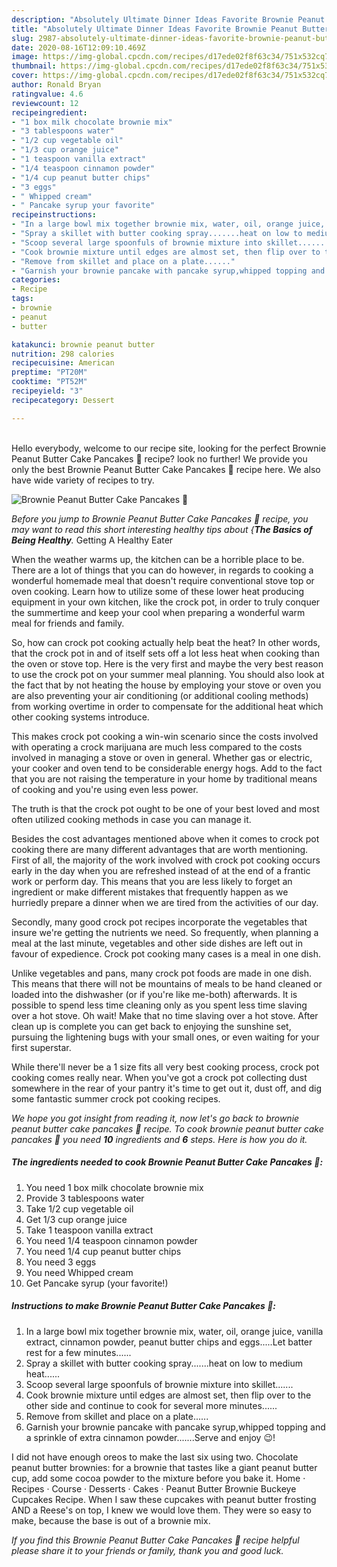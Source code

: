 ```yaml
---
description: "Absolutely Ultimate Dinner Ideas Favorite Brownie Peanut Butter Cake Pancakes 🥞"
title: "Absolutely Ultimate Dinner Ideas Favorite Brownie Peanut Butter Cake Pancakes 🥞"
slug: 2987-absolutely-ultimate-dinner-ideas-favorite-brownie-peanut-butter-cake-pancakes
date: 2020-08-16T12:09:10.469Z
image: https://img-global.cpcdn.com/recipes/d17ede02f8f63c34/751x532cq70/brownie-peanut-butter-cake-pancakes-🥞-recipe-main-photo.jpg
thumbnail: https://img-global.cpcdn.com/recipes/d17ede02f8f63c34/751x532cq70/brownie-peanut-butter-cake-pancakes-🥞-recipe-main-photo.jpg
cover: https://img-global.cpcdn.com/recipes/d17ede02f8f63c34/751x532cq70/brownie-peanut-butter-cake-pancakes-🥞-recipe-main-photo.jpg
author: Ronald Bryan
ratingvalue: 4.6
reviewcount: 12
recipeingredient:
- "1 box milk chocolate brownie mix"
- "3 tablespoons water"
- "1/2 cup vegetable oil"
- "1/3 cup orange juice"
- "1 teaspoon vanilla extract"
- "1/4 teaspoon cinnamon powder"
- "1/4 cup peanut butter chips"
- "3 eggs"
- " Whipped cream"
- " Pancake syrup your favorite"
recipeinstructions:
- "In a large bowl mix together brownie mix, water, oil, orange juice, vanilla extract, cinnamon powder, peanut butter chips and eggs.....Let batter rest for a few minutes......"
- "Spray a skillet with butter cooking spray.......heat on low to medium heat......"
- "Scoop several large spoonfuls of brownie mixture into skillet......."
- "Cook brownie mixture until edges are almost set, then flip over to the other side and continue to cook for several more minutes......"
- "Remove from skillet and place on a plate......"
- "Garnish your brownie pancake with pancake syrup,whipped topping and a sprinkle of extra cinnamon powder.......Serve and enjoy 😉!"
categories:
- Recipe
tags:
- brownie
- peanut
- butter

katakunci: brownie peanut butter 
nutrition: 298 calories
recipecuisine: American
preptime: "PT20M"
cooktime: "PT52M"
recipeyield: "3"
recipecategory: Dessert

---
```

<br>
Hello everybody, welcome to our recipe site, looking for the perfect Brownie Peanut Butter Cake Pancakes 🥞 recipe? look no further! We provide you only the best Brownie Peanut Butter Cake Pancakes 🥞 recipe here. We also have wide variety of recipes to try.
<br>


![Brownie Peanut Butter Cake Pancakes 🥞](https://img-global.cpcdn.com/recipes/d17ede02f8f63c34/751x532cq70/brownie-peanut-butter-cake-pancakes-🥞-recipe-main-photo.jpg)

<i>Before you jump to Brownie Peanut Butter Cake Pancakes 🥞 recipe, you may want to read this short interesting healthy tips about {<strong>The Basics of Being Healthy</strong>.</i>
Getting A Healthy Eater


When the weather warms up, the kitchen can be a horrible place to be. There are a lot of things that you can do however, in regards to cooking a wonderful homemade meal that doesn't require conventional stove top or oven cooking. Learn how to utilize some of these lower heat producing equipment in your own kitchen, like the crock pot, in order to truly conquer the summertime and keep your cool when preparing a wonderful warm meal for friends and family.

So, how can crock pot cooking actually help beat the heat? In other words, that the crock pot in and of itself sets off a lot less heat when cooking than the oven or stove top. Here is the very first and maybe the very best reason to use the crock pot on your summer meal planning. You should also look at the fact that by not heating the house by employing your stove or oven you are also preventing your air conditioning (or additional cooling methods) from working overtime in order to compensate for the additional heat which other cooking systems introduce.

This makes crock pot cooking a win-win scenario since the costs involved with operating a crock marijuana are much less compared to the costs involved in managing a stove or oven in general. Whether gas or electric, your cooker and oven tend to be considerable energy hogs. Add to the fact that you are not raising the temperature in your home by traditional means of cooking and you're using even less power.

 The truth is that the crock pot ought to be one of your best loved and most often utilized cooking methods in case you can manage it.  



Besides the cost advantages mentioned above when it comes to crock pot cooking there are many different advantages that are worth mentioning. First of all, the majority of the work involved with crock pot cooking occurs early in the day when you are refreshed instead of at the end of a frantic work or perform day. This means that you are less likely to forget an ingredient or make different mistakes that frequently happen as we hurriedly prepare a dinner when we are tired from the activities of our day.

Secondly, many good crock pot recipes incorporate the vegetables that insure we're getting the nutrients we need. So frequently, when planning a meal at the last minute, vegetables and other side dishes are left out in favour of expedience. Crock pot cooking many cases is a meal in one dish.

 Unlike vegetables and pans, many crock pot foods are made in one dish. This means that there will not be mountains of meals to be hand cleaned or loaded into the dishwasher (or if you're like me-both) afterwards. It is possible to spend less time cleaning only as you spent less time slaving over a hot stove. Oh wait! Make that no time slaving over a hot stove. After clean up is complete you can get back to enjoying the sunshine set, pursuing the lightening bugs with your small ones, or even waiting for your first superstar.

While there'll never be a 1 size fits all very best cooking process, crock pot cooking comes really near. When you've got a crock pot collecting dust somewhere in the rear of your pantry it's time to get out it, dust off, and dig some fantastic summer crock pot cooking recipes.


<i>We hope you got insight from reading it, now let's go back to brownie peanut butter cake pancakes 🥞 recipe. To cook brownie peanut butter cake pancakes 🥞 you need <strong>10</strong> ingredients and <strong>6</strong> steps. Here is how you do it.
</i>

##### The ingredients needed to cook Brownie Peanut Butter Cake Pancakes 🥞:

1. You need 1 box milk chocolate brownie mix
1. Provide 3 tablespoons water
1. Take 1/2 cup vegetable oil
1. Get 1/3 cup orange juice
1. Take 1 teaspoon vanilla extract
1. You need 1/4 teaspoon cinnamon powder
1. You need 1/4 cup peanut butter chips
1. You need 3 eggs
1. You need  Whipped cream
1. Get  Pancake syrup (your favorite!)


##### Instructions to make Brownie Peanut Butter Cake Pancakes 🥞:

1. In a large bowl mix together brownie mix, water, oil, orange juice, vanilla extract, cinnamon powder, peanut butter chips and eggs.....Let batter rest for a few minutes......
1. Spray a skillet with butter cooking spray.......heat on low to medium heat......
1. Scoop several large spoonfuls of brownie mixture into skillet.......
1. Cook brownie mixture until edges are almost set, then flip over to the other side and continue to cook for several more minutes......
1. Remove from skillet and place on a plate......
1. Garnish your brownie pancake with pancake syrup,whipped topping and a sprinkle of extra cinnamon powder.......Serve and enjoy 😉!


I did not have enough oreos to make the last six using two. Chocolate peanut butter brownies: for a brownie that tastes like a giant peanut butter cup, add some cocoa powder to the mixture before you bake it. Home · Recipes · Course · Desserts · Cakes · Peanut Butter Brownie Buckeye Cupcakes Recipe. When I saw these cupcakes with peanut butter frosting AND a Reese&#39;s on top, I knew we would love them. They were so easy to make, because the base is out of a brownie mix. 

<i>If you find this Brownie Peanut Butter Cake Pancakes 🥞 recipe helpful please share it to your friends or family, thank you and good luck.</i>

